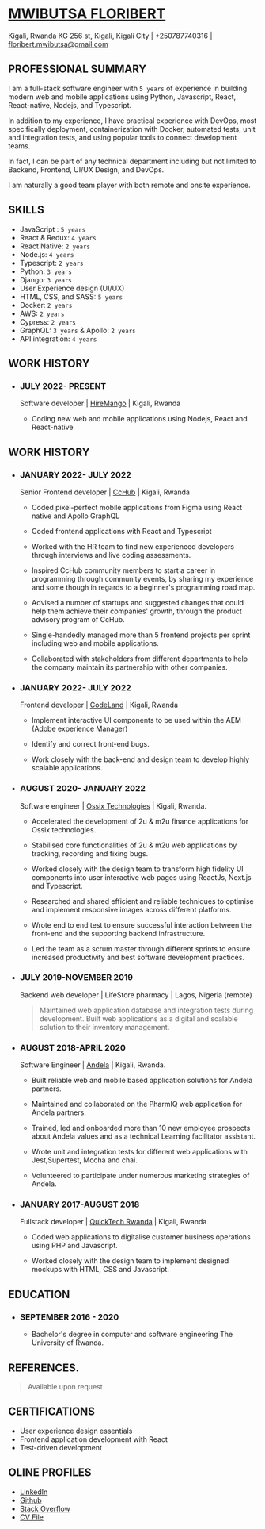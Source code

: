 # [MWIBUTSA FLORIBERT](https://www.mwibutsa.com/)
 
Kigali, Rwanda KG 256 st, Kigali, Kigali City | +250787740316 | floribert.mwibutsa@gmail.com

## PROFESSIONAL SUMMARY

I am a full-stack software engineer with `5 years` of experience in building modern web and mobile applications using Python, Javascript, React, React-native, Nodejs, and Typescript.

In addition to my experience, I have practical experience with DevOps, most specifically deployment, containerization with Docker, automated tests, unit and integration tests, and using popular tools to connect development teams.

In fact, I can be part of any technical department including but not limited to Backend, Frontend, UI/UX Design, and DevOps.

I am naturally a good team player with both remote and onsite experience.

## SKILLS

- JavaScript : `5 years`
- React & Redux: `4 years`
- React Native: `2 years`
- Node.js: `4 years`
- Typescript: `2 years`
- Python:  `3 years`
- Django: `3 years`
- User Experience design (UI/UX)
- HTML, CSS, and SASS:  `5 years`
- Docker:  `2 years`
- AWS:  `2 years`
- Cypress: `2 years `
- GraphQL: `3 years` & Apollo: `2 years`
- API integration: `4 years`

## WORK HISTORY

- ### JULY 2022- PRESENT  

  Software developer | [HireMango](https://hiremango.com/) | Kigali, Rwanda  
  
  - Coding new web and mobile applications using Nodejs, React and React-native

## WORK HISTORY

- ### JANUARY 2022- JULY 2022  

  Senior Frontend developer | [CcHub](https://cchubnigeria.com/) | Kigali, Rwanda  
  
  - Coded pixel-perfect mobile applications from Figma using React native and Apollo GraphQL

  - Coded frontend applications with React and Typescript

  - Worked with the HR team to find new experienced developers through interviews and live coding assessments.

  - Inspired CcHub community members to start a career in programming through community events, by sharing my experience and some though in regards to a beginner's programming road map. 

  - Advised a number of startups and suggested changes that could help them achieve their companies' growth, through the product advisory program of CcHub. 

  - Single-handedly managed more than 5 frontend projects per sprint including web and mobile applications.

  - Collaborated with stakeholders from different departments to help the company maintain its partnership with other companies.
  

- ### JANUARY 2022- JULY 2022  

  Frontend developer | [CodeLand](https://www.codeland.it/) | Kigali, Rwanda  
  
  - Implement interactive UI components to be used within the AEM (Adobe experience Manager)

  - Identify and correct front-end bugs.

  - Work closely with the back-end and design team to develop highly scalable applications.

- ### AUGUST 2020- JANUARY 2022  

  Software engineer | [Ossix Technologies](ossix.technology) | Kigali, Rwanda. 
  
   - Accelerated the development of 2u & m2u finance applications for Ossix technologies.

   - Stabilised core functionalities of 2u & m2u web applications by tracking, recording and fixing bugs.

   - Worked closely with the design team to transform high fidelity UI components into user interactive web pages using ReactJs, Next.js and Typescript.

   - Researched and shared efficient and reliable techniques to optimise and implement responsive images across different platforms.

   - Wrote end to end test to ensure successful interaction between the front-end and the supporting backend infrastructure. 

   - Led the team as a scrum master through different sprints to ensure increased productivity and best software development practices.

- ### JULY 2019-NOVEMBER 2019  

  Backend web developer | LifeStore pharmacy | Lagos, Nigeria (remote)  
  
  > Maintained web application database and integration tests during development.
  Built web applications as a digital and scalable solution to their inventory management.

- ### AUGUST 2018-APRIL 2020  

  Software Engineer | [Andela](andela.com) | Kigali, Rwanda. 
  
   - Built reliable web and mobile based application solutions for Andela partners.

   - Maintained and collaborated on the PharmIQ web application for Andela partners.

   - Trained, led and onboarded more than 10 new employee prospects about Andela values and as a technical Learning facilitator assistant. 

   - Wrote unit and integration tests for different web applications with Jest,Supertest, Mocha and chai.

   - Volunteered to participate under numerous marketing strategies of Andela.


- ### JANUARY 2017-AUGUST 2018  

  Fullstack developer | [QuickTech Rwanda](https://qt.rw/) | Kigali, Rwanda  
  
   - Coded web applications to digitalise customer business operations using PHP and Javascript.

   - Worked closely with the design team to implement designed mockups with HTML, CSS and Javascript.

## EDUCATION  

- ### SEPTEMBER 2016 - 2020  

  - Bachelor's degree in computer and software engineering
  The University of Rwanda.

## REFERENCES. 

   > Available upon request

## CERTIFICATIONS  

  - User experience design essentials
  - Frontend application development with React
  - Test-driven development
  
## OLINE PROFILES
  - [LinkedIn](https://www.linkedin.com/in/mwibutsa/)
  - [Github](https://github.com/mwibutsa)
  - [Stack Overflow](https://stackoverflow.com/users/11440526/mwibutsa-floribert)
  - [CV File](https://docs.google.com/document/d/1sSjm0xRdvn_36mjuSyo1DIN2B5uHLwxetJVB_jDZw0s/edit?usp=sharing)



